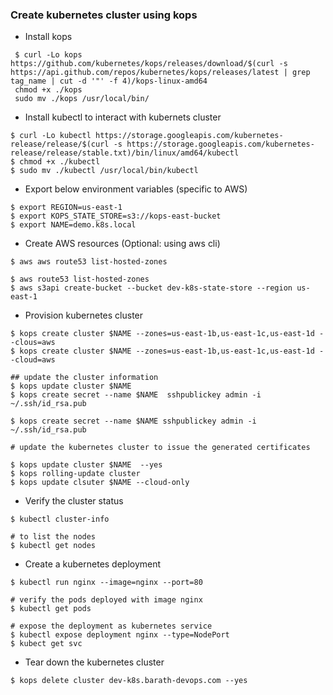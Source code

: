 

### Create kubernetes cluster using kops


- Install kops
```
 $ curl -Lo kops https://github.com/kubernetes/kops/releases/download/$(curl -s https://api.github.com/repos/kubernetes/kops/releases/latest | grep tag_name | cut -d '"' -f 4)/kops-linux-amd64
 chmod +x ./kops
 sudo mv ./kops /usr/local/bin/
```

- Install kubectl to interact with kubernets cluster
```
$ curl -Lo kubectl https://storage.googleapis.com/kubernetes-release/release/$(curl -s https://storage.googleapis.com/kubernetes-release/release/stable.txt)/bin/linux/amd64/kubectl
$ chmod +x ./kubectl
$ sudo mv ./kubectl /usr/local/bin/kubectl
```

- Export below environment variables (specific to AWS)

```
$ export REGION=us-east-1
$ export KOPS_STATE_STORE=s3://kops-east-bucket
$ export NAME=demo.k8s.local
```

- Create AWS resources (Optional: using aws cli)

```
$ aws aws route53 list-hosted-zones

$ aws route53 list-hosted-zones
$ aws s3api create-bucket --bucket dev-k8s-state-store --region us-east-1
```

- Provision kubernetes cluster

```
$ kops create cluster $NAME --zones=us-east-1b,us-east-1c,us-east-1d --clous=aws
$ kops create cluster $NAME --zones=us-east-1b,us-east-1c,us-east-1d --cloud=aws

## update the cluster information
$ kops update cluster $NAME 
$ kops create secret --name $NAME  sshpublickey admin -i ~/.ssh/id_rsa.pub

$ kops create secret --name $NAME sshpublickey admin -i ~/.ssh/id_rsa.pub

# update the kubernetes cluster to issue the generated certificates

$ kops update cluster $NAME  --yes
$ kops rolling-update cluster
$ kops update clsuter $NAME --cloud-only
```
- Verify the cluster status

```
$ kubectl cluster-info

# to list the nodes
$ kubectl get nodes
```

- Create a kubernetes deployment

```
$ kubectl run nginx --image=nginx --port=80

# verify the pods deployed with image nginx
$ kubectl get pods

# expose the deployment as kubernetes service
$ kubectl expose deployment nginx --type=NodePort
$ kubect get svc
```

- Tear down the kubernetes cluster
```
$ kops delete cluster dev-k8s.barath-devops.com --yes
```
